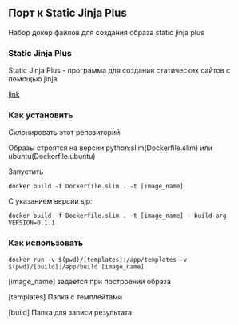 ## Порт к Static Jinja Plus


Набор докер файлов для создания образа static jinja plus

### Static  Jinja Plus


Static Jinja Plus - программа для создания статических сайтов с помощью jinja

[link](https://github.com/MrDave/StaticJinjaPlus)


### Как установить


Склонировать этот репозиторий

Образы строятся на версии python:slim(Dockerfile.slim) или ubuntu(Dockerfile.ubuntu)

Запустить

```
docker build -f Dockerfile.slim . -t [image_name]
```

С указанием версии sjp:
```
docker build -f Dockerfile.slim . -t [image_name] --build-arg VERSION=0.1.1
```


### Как использовать


```
docker run -v $(pwd)/[templates]:/app/templates -v $(pwd)/[build]:/app/build [image_name]
```

[image_name]  задается при построении образа

[templates] Папка с темплейтами

[build] Папка для записи результата

